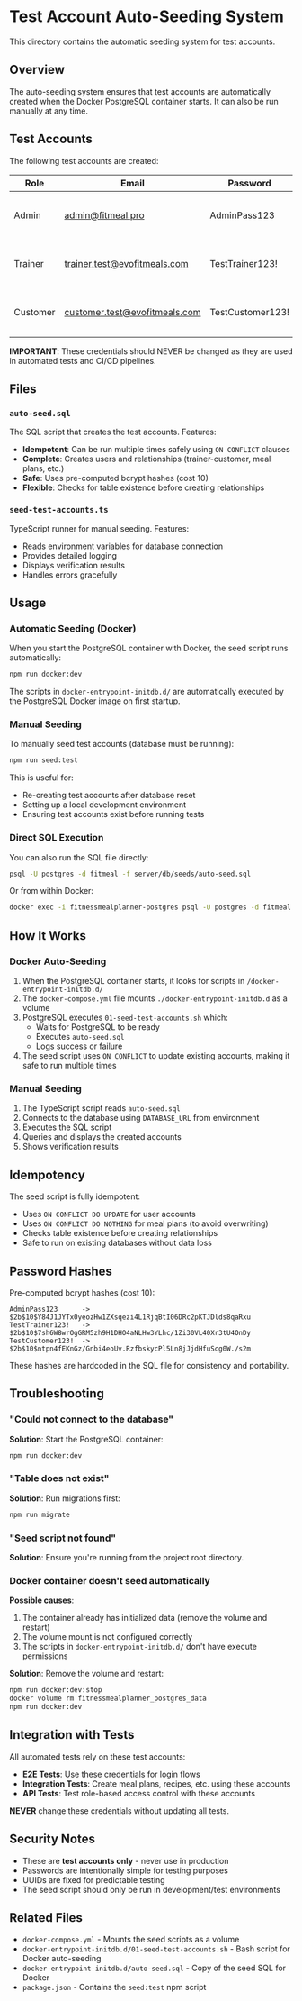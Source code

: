 # Test Account Auto-Seeding System

This directory contains the automatic seeding system for test accounts.

## Overview

The auto-seeding system ensures that test accounts are automatically created when the Docker PostgreSQL container starts. It can also be run manually at any time.

## Test Accounts

The following test accounts are created:

| Role     | Email                              | Password          | UUID                                   |
|----------|-----------------------------------|-------------------|----------------------------------------|
| Admin    | admin@fitmeal.pro                 | AdminPass123      | a1b2c3d4-e5f6-7890-abcd-ef1234567890  |
| Trainer  | trainer.test@evofitmeals.com      | TestTrainer123!   | e4ae14a6-fa78-4146-be61-c8fa9a4472f5  |
| Customer | customer.test@evofitmeals.com     | TestCustomer123!  | f32890cc-af72-40dc-b92e-beef32118ca0  |

**IMPORTANT**: These credentials should NEVER be changed as they are used in automated tests and CI/CD pipelines.

## Files

### `auto-seed.sql`
The SQL script that creates the test accounts. Features:
- **Idempotent**: Can be run multiple times safely using `ON CONFLICT` clauses
- **Complete**: Creates users and relationships (trainer-customer, meal plans, etc.)
- **Safe**: Uses pre-computed bcrypt hashes (cost 10)
- **Flexible**: Checks for table existence before creating relationships

### `seed-test-accounts.ts`
TypeScript runner for manual seeding. Features:
- Reads environment variables for database connection
- Provides detailed logging
- Displays verification results
- Handles errors gracefully

## Usage

### Automatic Seeding (Docker)

When you start the PostgreSQL container with Docker, the seed script runs automatically:

```bash
npm run docker:dev
```

The scripts in `docker-entrypoint-initdb.d/` are automatically executed by the PostgreSQL Docker image on first startup.

### Manual Seeding

To manually seed test accounts (database must be running):

```bash
npm run seed:test
```

This is useful for:
- Re-creating test accounts after database reset
- Setting up a local development environment
- Ensuring test accounts exist before running tests

### Direct SQL Execution

You can also run the SQL file directly:

```bash
psql -U postgres -d fitmeal -f server/db/seeds/auto-seed.sql
```

Or from within Docker:

```bash
docker exec -i fitnessmealplanner-postgres psql -U postgres -d fitmeal < server/db/seeds/auto-seed.sql
```

## How It Works

### Docker Auto-Seeding

1. When the PostgreSQL container starts, it looks for scripts in `/docker-entrypoint-initdb.d/`
2. The `docker-compose.yml` file mounts `./docker-entrypoint-initdb.d` as a volume
3. PostgreSQL executes `01-seed-test-accounts.sh` which:
   - Waits for PostgreSQL to be ready
   - Executes `auto-seed.sql`
   - Logs success or failure
4. The seed script uses `ON CONFLICT` to update existing accounts, making it safe to run multiple times

### Manual Seeding

1. The TypeScript script reads `auto-seed.sql`
2. Connects to the database using `DATABASE_URL` from environment
3. Executes the SQL script
4. Queries and displays the created accounts
5. Shows verification results

## Idempotency

The seed script is fully idempotent:

- Uses `ON CONFLICT DO UPDATE` for user accounts
- Uses `ON CONFLICT DO NOTHING` for meal plans (to avoid overwriting)
- Checks table existence before creating relationships
- Safe to run on existing databases without data loss

## Password Hashes

Pre-computed bcrypt hashes (cost 10):

```
AdminPass123      -> $2b$10$Y84J1JYTx0yeozHw1ZXsqezi4L1RjqBtI06DRc2pKTJDlds8qaRxu
TestTrainer123!   -> $2b$10$7sh6W8wrOgGRM5zh9H1DHO4aNLHw3YLhc/1Zi30VL40Xr3tU4OnDy
TestCustomer123!  -> $2b$10$ntpn4fEKnGz/Gnbi4eoUv.RzfbskycPl5Ln8jJjdHfuScg0W./s2m
```

These hashes are hardcoded in the SQL file for consistency and portability.

## Troubleshooting

### "Could not connect to the database"

**Solution**: Start the PostgreSQL container:
```bash
npm run docker:dev
```

### "Table does not exist"

**Solution**: Run migrations first:
```bash
npm run migrate
```

### "Seed script not found"

**Solution**: Ensure you're running from the project root directory.

### Docker container doesn't seed automatically

**Possible causes**:
1. The container already has initialized data (remove the volume and restart)
2. The volume mount is not configured correctly
3. The scripts in `docker-entrypoint-initdb.d/` don't have execute permissions

**Solution**: Remove the volume and restart:
```bash
npm run docker:dev:stop
docker volume rm fitnessmealplanner_postgres_data
npm run docker:dev
```

## Integration with Tests

All automated tests rely on these test accounts:

- **E2E Tests**: Use these credentials for login flows
- **Integration Tests**: Create meal plans, recipes, etc. using these accounts
- **API Tests**: Test role-based access control with these accounts

**NEVER** change these credentials without updating all tests.

## Security Notes

- These are **test accounts only** - never use in production
- Passwords are intentionally simple for testing purposes
- UUIDs are fixed for predictable testing
- The seed script should only be run in development/test environments

## Related Files

- `docker-compose.yml` - Mounts the seed scripts as a volume
- `docker-entrypoint-initdb.d/01-seed-test-accounts.sh` - Bash script for Docker auto-seeding
- `docker-entrypoint-initdb.d/auto-seed.sql` - Copy of the seed SQL for Docker
- `package.json` - Contains the `seed:test` npm script
